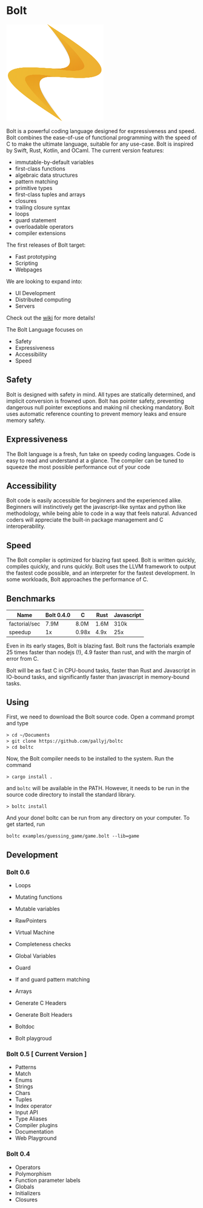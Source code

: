 # Bolt

<img src="https://github.com/pallyj/boltc/blob/main/assets/logo.svg?raw=true" width="256" height="256"/>

Bolt is a powerful coding language designed for expressiveness and speed. Bolt combines the ease-of-use of functional programming with the speed of C to make the ultimate language, suitable for any use-case. Bolt is inspired by Swift, Rust, Kotlin, and OCaml. The current version features:

- immutable-by-default variables
- first-class functions
- algebraic data structures
- pattern matching
- primitive types
- first-class tuples and arrays
- closures
- trailing closure syntax
- loops
- guard statement
- overloadable operators
- compiler extensions

The first releases of Bolt target:

- Fast prototyping
- Scripting
- Webpages

We are looking to expand into:

- UI Development
- Distributed computing
- Servers

Check out the [wiki](https://github.com/pallyj/boltc/wiki) for more details!

The Bolt Language focuses on

- Safety
- Expressiveness
- Accessibility
- Speed

## Safety

Bolt is designed with safety in mind. All types are statically determined, and implicit conversion is frowned upon. Bolt has pointer safety, preventing dangerous null pointer exceptions and making nil checking mandatory. Bolt uses automatic reference counting to prevent memory leaks and ensure memory safety.
## Expressiveness

The Bolt language is a fresh, fun take on speedy coding languages. Code is easy to read and understand at a glance. The compiler can be tuned to squeeze the most possible performance out of your code 

## Accessibility

Bolt code is easily accessible for beginners and the experienced alike. Beginners will instinctively get the javascript-like syntax and python like methodology, while being able to code in a way that feels natural. Advanced coders will appreciate the built-in package management and C interoperability.

## Speed

The Bolt compiler is optimized for blazing fast speed. Bolt is written quickly, compiles quickly, and runs quickly. Bolt uses the LLVM framework to output the fastest code possible, and an interpreter for the fastest development. In some workloads, Bolt approaches the performance of C.

## Benchmarks

| Name          | Bolt 0.4.0 | C      | Rust   | Javascript |
|---------------|------------|--------|--------|------------|
| factorial/sec | 7.9M	     | 8.0M   | 1.6M   | 310k		|
| speedup       | 1x		 | 0.98x  | 4.9x   | 25x		|

Even in its early stages, Bolt is blazing fast. Bolt runs the factorials example 25 times faster than nodejs (!), 4.9 faster than rust, and with the margin of error from C.

Bolt will be as fast C in CPU-bound tasks, faster than Rust and Javascript in IO-bound tasks, and significantly faster than javascript in memory-bound tasks.

## Using

First, we need to download the Bolt source code. Open a command prompt and type

```
> cd ~/Documents
> git clone https://github.com/pallyj/boltc
> cd boltc
```

Now, the Bolt compiler needs to be installed to the system. Run the command

```
> cargo install .
```

and `boltc` will be available in the PATH. However, it needs to be run in the source code directory to install the standard library.

```
> boltc install
```

And your done! boltc can be run from any directory on your computer. To get started, run

```
boltc examples/guessing_game/game.bolt --lib=game
```

## Development

### Bolt 0.6

- Loops
- Mutating functions
- Mutable variables
- RawPointers
- Virtual Machine

- Completeness checks
- Global Variables
- Guard
- If and guard pattern matching
- Arrays
- Generate C Headers
- Generate Bolt Headers
- Boltdoc
- Bolt playgroud

### Bolt 0.5 [ Current Version ]

- Patterns
- Match
- Enums
- Strings
- Chars
- Tuples
- Index operator
- Input API
- Type Aliases
- Compiler plugins
- Documentation
- Web Playground

### Bolt 0.4

- Operators
- Polymorphism
- Function parameter labels
- Globals
- Initializers
- Closures